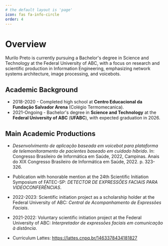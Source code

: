 ```yaml
---
# the default layout is 'page'
icon: fas fa-info-circle
order: 4
---
```


<!-- > Add Markdown syntax content to file `_tabs/about.md`{: .filepath } and it will show up on this page.
{: .prompt-tip } -->

# Overview
Murilo Preto is currently pursuing a Bachelor's degree in Science and Technology at the Federal University of ABC, with a focus on research and scientific production in Information Engineering, emphasizing network systems architecture, image processing, and voicebots.

## Academic Background
* 2018-2020 - Completed high school at **Centro Educacional da Fundação Salvador Arena** (Colégio Termomecanica).
* 2021-Ongoing - Bachelor's degree in **Science and Technology** at the **Federal University of ABC** (**UFABC**), with expected graduation in 2026.

## Main Academic Productions
* _Desenvolvimento de aplicação baseada em voicebot para plataforma de telemonitoramento de pacientes baseado em cuidado híbrido_. In: Congresso Brasileiro de Informática em Saúde, 2022, Campinas. Anais do XIX Congresso Brasileiro de Informática em Saúde, 2022. p. 323-326.

* Publication with honorable mention at the 24th Scientific Initiation Symposium of FATEC-SP: _DETECTOR DE EXPRESSÕES FACIAIS PARA VIDEOCONFERÊNCIAS_.

* 2022-2023: Scientific initiation project as a scholarship holder at the Federal University of ABC: _Central de Acompanhamento de Expressões Faciais_.

* 2021-2022: Voluntary scientific initiation project at the Federal University of ABC:  _Interpretador de expressões faciais em comunicação à distância_.

* Curriculum Lattes: <https://lattes.cnpq.br/1463378434181827>

